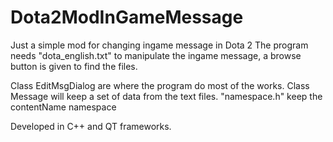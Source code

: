 Dota2ModInGameMessage
=====================

Just a simple mod for changing ingame message in Dota 2
The program needs "dota_english.txt" to manipulate the ingame message, a browse button is given to find the files.

Class EditMsgDialog are where the program do most of the works.
Class Message will keep a set of data from the text files.
"namespace.h" keep the contentName namespace

Developed in C++ and QT frameworks.
